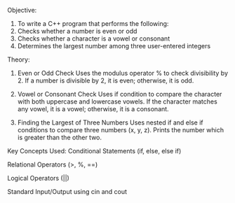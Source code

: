 Objective:
1. To write a C++ program that performs the following:
2. Checks whether a number is even or odd
3. Checks whether a character is a vowel or consonant
4. Determines the largest number among three user-entered integers

Theory:
1. Even or Odd Check
Uses the modulus operator % to check divisibility by 2.
If a number is divisible by 2, it is even; otherwise, it is odd.

2. Vowel or Consonant Check
Uses if condition to compare the character with both uppercase and lowercase vowels.
If the character matches any vowel, it is a vowel; otherwise, it is a consonant.

3. Finding the Largest of Three Numbers
Uses nested if and else if conditions to compare three numbers (x, y, z).
Prints the number which is greater than the other two.

Key Concepts Used:
Conditional Statements (if, else, else if)

Relational Operators (>, %, ==)

Logical Operators (||)

Standard Input/Output using cin and cout
